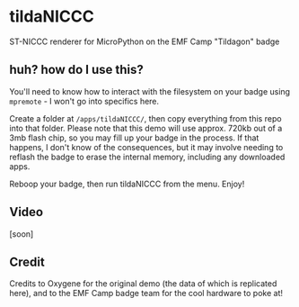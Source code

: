 # tildaNICCC
ST-NICCC renderer for MicroPython on the EMF Camp "Tildagon" badge

## huh? how do I use this?
You'll need to know how to interact with the filesystem on your badge using `mpremote` - I won't go into specifics here.

Create a folder at `/apps/tildaNICCC/`, then copy everything from this repo into that folder. Please note that this demo will use approx. 720kb out of a 3mb flash chip, so you may fill up your badge in the process. If that happens, I don't know of the consequences, but it may involve needing to reflash the badge to erase the internal memory, including any downloaded apps.

Reboop your badge, then run tildaNICCC from the menu. Enjoy!

## Video
[soon]

## Credit
Credits to Oxygene for the original demo (the data of which is replicated here), and to the EMF Camp badge team for the cool hardware to poke at!
